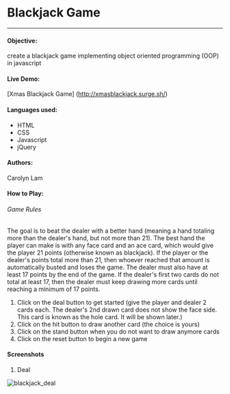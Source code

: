 # Blackjack Game
---
#### Objective:
create a blackjack game implementing object oriented programming (OOP) in javascript
#### Live Demo:

[Xmas Blackjack Game] (http://xmasblackjack.surge.sh/)

#### Languages used:

* HTML
* CSS
* Javascript
* jQuery

#### Authors:
Carolyn Lam

#### How to Play:

###### Game Rules
The goal is to beat the dealer with a better hand (meaning a hand totaling more than the dealer's hand, but not more than 21). The best hand the player can make is with any face card and an ace card, which would give the player 21 points (otherwise known as blackjack). If the player or the dealer's points total more than 21, then whoever reached that amount is automatically busted and loses the game. The dealer must also have at least 17 points by the end of the game. If the dealer's first two cards do not total at least 17, then the dealer must keep drawing more cards until reaching a minimum of 17 points.

1. Click on the deal button to get started (give the player and dealer 2 cards each. The dealer's 2nd drawn card does not show the face side. This card is known as the hole card. It will be shown later.)
2. Click on the hit button to draw another card (the choice is yours)
3. Click on the stand button when you do not want to draw anymore cards
4. Click on the reset button to begin a new game


#### Screenshots

1. Deal

![blackjack_deal](static/blackjack_deal_1.png)
